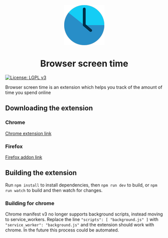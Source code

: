 <div align='center'>
    <img width="128" src="./public/assets/icons/128px.png"/>
    <h1>Browser screen time</h1>
</div>

[![License: LGPL v3](https://img.shields.io/badge/License-LGPL%20v3-blue.svg)](https://www.gnu.org/licenses/lgpl-3.0.en.html)

Browser screen time is an extension which helps you track of the amount of time you spend online

## Downloading the extension

### Chrome
[Chrome extension link](https://chrome.google.com/webstore/detail/browser-screen-time/nlkcecddkejakmaipagbcemeohfomedn)

### Firefox
[Firefox addon link](https://addons.mozilla.org/en-US/firefox/addon/browser-screen-time)

## Building the extension
Run ```npm install``` to install dependencies, then ```npm run dev``` to build, or ```npm run watch``` to build and then watch for changes.

### Building for chrome
Chrome manifest v3 no longer supports background scripts, instead moving to service_workers. Replace the line `"scripts": [ "background.js" ]` 
with `"service_worker": "background.js"` and the extension should work with chrome. In the future this process could be automated.

        
        